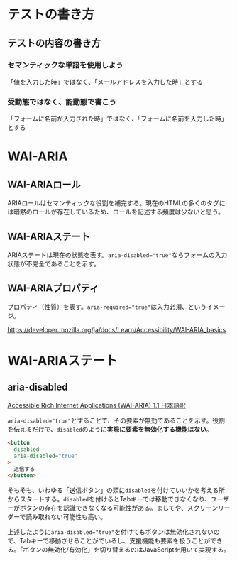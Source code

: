# テストの書き方

## テストの内容の書き方

### セマンティックな単語を使用しよう

「値を入力した時」ではなく、「メールアドレスを入力した時」とする

### 受動態ではなく、能動態で書こう

「フォームに名前が入力された時」ではなく、「フォームに名前を入力した時」とする

# WAI-ARIA

## WAI-ARIAロール

ARIAロールはセマンティックな役割を補完する。現在のHTMLの多くのタグには暗黙のロールが存在しているため、ロールを記述する頻度は少ないと思う。

## WAI-ARIAステート

ARIAステートは現在の状態を表す。`aria-disabled="true"`ならフォームの入力状態が不完全であることを示す。

## WAI-ARIAプロパティ

プロパティ（性質）を表す。`aria-required="true"`は入力必須、というイメージ。

https://developer.mozilla.org/ja/docs/Learn/Accessibility/WAI-ARIA_basics


# WAI-ARIAステート

## aria-disabled

[Accessible Rich Internet Applications (WAI-ARIA) 1.1 日本語訳](https://momdo.github.io/wai-aria-1.1/#aria-disabled)

`aria-disabled="true"`とすることで、その要素が無効であることを示す。役割を伝えるだけで、`disabled`のように**実際に要素を無効化する機能はない**。

```html
<button
  disabled
  aria-disabled="true"
>
  送信する
</button>
```

そもそも、いわゆる「送信ボタン」の類に`disabled`を付けていいかを考える所からスタートする。`disabled`を付けるとTabキーでは移動できなくなり、ユーザーがボタンの存在を認識できなくなる可能性がある。ましてや、スクリーンリーダーで読み取れない可能性も高い。

上述したように`aria-disabled="true"`を付けてもボタンは無効化されないので、Tabキーで移動させることがでいるし、支援機能も要素を扱うことができる。「ボタンの無効化/有効化」を切り替えるのはJavaScriptを用いて実現する。
